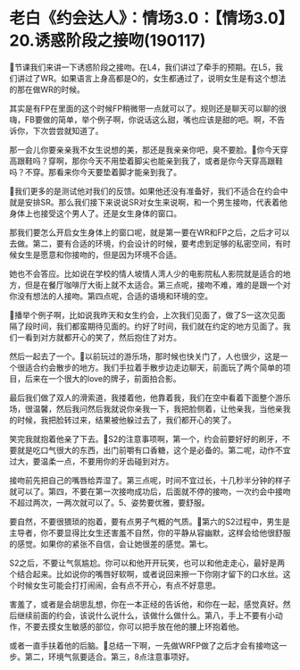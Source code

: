 # 老白《约会达人》：情场3.0：【情场3.0】20.诱惑阶段之接吻(190117)

🎼节课我们来讲一下诱惑阶段之接吻。在L4，我们讲过了牵手的预期。在L5，我们讲过了WR。如果语言上身高都是O的，女生都通过了，说明女生是有这个想法的那在做WR的时候。

其实是有FP在里面的这个时候FP稍微带一点就可以了。规则还是聊天可以聊的很嗨，FB要做的简单，举个例子啊，你说话这么甜，嘴也应该是甜的吧。啊，不告诉你，下次尝尝就知道了。

那一会儿你要亲亲我不女生说想的美，那还是我亲亲你吧，臭不要脸。🎼你今天穿高跟鞋吗？穿啊，那你今天不用垫着脚尖也能亲到我了，或者是你今天穿高跟鞋吗？不穿。那看来你今天要垫着脚才能亲到我了。

🎼我们更多的是测试他对我们的反馈。如果他还没有准备好，我们不适合在约会中就是安排SR。那么我们接下来说说SR对女生来说啊，和一个男生接吻，代表着他身体上也接受这个男人了。还是女生身体的窗口。

那我们要怎么开启女生身体上的窗口呢，就是第一要在WR和FP之后，之后才可以去做。第二，要有合适的环境，约会设计的时候，要考虑到足够的私密空间，有时候女生是愿意和你接吻的，但是因为环境不合适。

她也不会答应。比如说在学校的情人坡情人湾人少的电影院私人影院就是适合的地方，但是在餐厅咖啡厅大街上就不太适合。第三点呢，接吻不难，难的是跟一个对你没有想法的人接吻。第四点呢，合适的语境和环境的空。

🎼播举个例子啊，比如说我昨天和女生约会，上次我们见面了，做了S一这次见面隔了段时间，我们都蛮期待见面的。约好了时间，我们就在约定的地方见面了。我们一看到对方就都开心的笑了，然后抱住了对方。

然后一起去了一个。🎼以前玩过的游乐场，那时候也快关门了，人也很少，这是一个很适合约会散步的地方。我们手拉着手散步边走边聊天，前面玩了两个简单的项目，后来在一个很大的love的牌子，前面拍合影。

最后我们做了双人的滑索道，我搂着他，他靠着我，我们在空中看着下面整个游乐场，很温馨，然后我问然后我就说你亲我一下，我把脸侧着，让他亲我，当他亲我的时候，我把脸转过来，结果被他躲过去了，我们都开心的笑了。

笑完我就抱着他亲了下去。🎼S2的注意事项啊，第一个，约会前要好好的刷牙，不要就是吃口气很大的东西，出门前嚼有口香糖，这个是必备的。第二呢，动作不宜过大，要温柔一点，不要用你的牙齿碰到对方。

接吻前先把自己的嘴唇给弄湿了。第三点呢，时间不宜过长，十几秒半分钟的样子就可以了。第四，不要在第一次接吻成功后，后面就不停的接吻，一次约会中接吻不超过两次，一两次就可以了。5、姿势要优雅，要舒服。

要自然，不要很猥琐的抱着，要有点男子气概的气质。🎼第六的S2过程中，男生是主导者，你不要显得比女生还害羞不自然，你的平静从容幽默，这样会给他很舒服的感觉。如果你的紧张不自信，会让她很差的感觉。第七。

S2之后，不要让气氛尴尬。你可以和他开开玩笑，也可以和他走走心，最好是两个结合起来。比如说你的嘴唇好软啊，或者说回来擦一下你刚才留下的口水丝。这个时候女生可能会打打闹闹，会有点不开心，有点不好意思。

害羞了，或者是会胡思乱想，你在一本正经的告诉他，和你在一起，感觉真好。然后继续前面的约会，该说什么说什么，该做什么做什么。第八，手上不要有小动作，不要去摸女生敏感的部位，你可以把手放在他的腰上环抱着他。

或者一直手扶着他的后脑。🎼总结一下啊，一先做WRFP做了之后才会有接吻这一步。第二，环境气氛要适合。第三，8点注意事项好。

